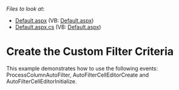 <!-- default file list -->
*Files to look at*:

* [Default.aspx](./CS/WebSite/Default.aspx) (VB: [Default.aspx](./VB/WebSite/Default.aspx))
* [Default.aspx.cs](./CS/WebSite/Default.aspx.cs) (VB: [Default.aspx](./VB/WebSite/Default.aspx))
<!-- default file list end -->
# Create the Custom Filter Criteria


<p>This example demonstrates how to use the following events: ProcessColumnAutoFilter, AutoFilterCellEditorCreate and AutoFilterCellEditorInitialize.</p>

<br/>


